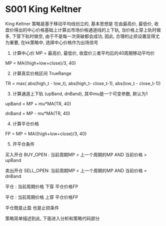 # S001 King Keltner

King Keltner 策略是基于移动平均线创立的, 基本思想是 在由最高价, 最低价, 收盘价得出的中心价格基础上计算出市场价格通道线的上下轨, 当价格上穿上轨时做多, 下穿下轨时做空, 由于不是每一次突破都会成功, 因此, 合理的止损设置显得尤为重要, 在kk策略中, 选择中心价格作为出场信号

1. 计算中心价 MP = 最高价, 最低价, 收盘价三者平均后的40周期移动平均价

MP = MA((high+low+close)/3, 40)


2. 计算真实价格区间 TrueRange

TR =  max( abs(high_t - low_t), abs(high_t- close_t-1), abs(low_t - close_t-1))

3. 计算通道上下轨 (upBand, dnBand), 其中mu是一个可变参数, 默认为1

upBand = MP + mu*MA(TR, 40)

dnBand = MP - mu*MA(TR, 40)

4. 计算平仓价格

FP = MP = MA((high+low+close)/3, 40)

5. 开平仓条件

买入开仓 BUY_OPEN : 当前周期MP > 上一个周期的MP  AND 当前价格 > upBand

卖出开仓 SELL_OPEN:  当前周期MP < 上一个周期的MP  AND 当前价格 < dnBand

平仓 : 当前周期价格 下穿  平仓价格FP

平仓 : 当前周期价格 上穿  平仓价格FP

平仓既是止盈 也是止损条件


策略简单描述到此, 下面进入分析和策略代码部分